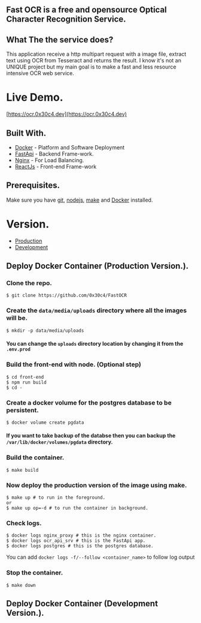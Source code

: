 ## Fast OCR is a free and opensource Optical Character Recognition Service.

## What The the service does?

This application receive a http multipart request with a image file, extract text using OCR from Tesseract and returns the result.
I know it's not an UNIQUE project but my main goal is to make a fast and less resource intensive OCR web service.

# Live Demo.
[https://ocr.0x30c4.dev](https://ocr.0x30c4.dev)

## Built With.

* [Docker](https://www.docker.com) - Platform and Software Deployment
* [FastApi](https://fastapi.tiangolo.com/) - Backend Frame-work.
* [Nginx](https://nginx.com/) - For Load Balancing.
* [ReactJs](https://reactjs.org/) - Front-end Frame-work 

## Prerequisites.

Make sure you have [git](https://git-scm.com/book/en/v2/Getting-Started-Installing-Git), [nodejs](https://nodejs.org/en/download/), [make](https://tldp.org/HOWTO/Software-Building-HOWTO-3.html) and [Docker](https://www.docker.com/products/docker-desktop) installed.

# Version.
* [Production](https://github.com/0x30c4/FastOCR#deploy-docker-container-production-version)
* [Development](https://github.com/0x30c4/FastOCR#deploy-docker-container-development-version)

## Deploy Docker Container (Production Version.).
### Clone the repo.
```
$ git clone https://github.com/0x30c4/FastOCR
```

### Create the ```data/media/uploads``` directory where all the images will be.
```
$ mkdir -p data/media/uploads 
```

#### You can change the ```uploads``` directory location by changing it from the ```.env.prod```

### Build the front-end with node. (Optional step)
```
$ cd front-end
$ npm run build
$ cd -
```

### Create a docker volume for the postgres database to be persistent.
```
$ docker volume create pgdata
```

#### If you want to take backup of the databse then you can backup the ```/var/lib/docker/volumes/pgdata``` directory.

### Build the container.
```
$ make build
```

### Now deploy the production version of the image using make.
```
$ make up # to run in the foreground.
or 
$ make up op=-d # to run the container in background.
```

### Check logs.
```
$ docker logs nginx_proxy # this is the nginx container.
$ docker logs ocr_api_srv # this is the FastApi app.
$ docker logs postgres # this is the postgres database.
```
You can add ```docker logs -f/--follow <container_name>``` to follow log output

### Stop the container.
```
$ make down
```


## Deploy Docker Container (Development Version.).

